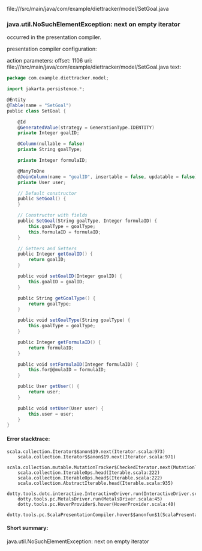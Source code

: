 file://<WORKSPACE>/src/main/java/com/example/diettracker/model/SetGoal.java
### java.util.NoSuchElementException: next on empty iterator

occurred in the presentation compiler.

presentation compiler configuration:


action parameters:
offset: 1106
uri: file://<WORKSPACE>/src/main/java/com/example/diettracker/model/SetGoal.java
text:
```scala
package com.example.diettracker.model;

import jakarta.persistence.*;

@Entity
@Table(name = "SetGoal")
public class SetGoal {

    @Id
    @GeneratedValue(strategy = GenerationType.IDENTITY)
    private Integer goalID;

    @Column(nullable = false)
    private String goalType;

    private Integer formulaID;

    @ManyToOne
    @JoinColumn(name = "goalID", insertable = false, updatable = false)
    private User user;

    // Default constructor
    public SetGoal() {
    }

    // Constructor with fields
    public SetGoal(String goalType, Integer formulaID) {
        this.goalType = goalType;
        this.formulaID = formulaID;
    }

    // Getters and Setters
    public Integer getGoalID() {
        return goalID;
    }

    public void setGoalID(Integer goalID) {
        this.goalID = goalID;
    }

    public String getGoalType() {
        return goalType;
    }

    public void setGoalType(String goalType) {
        this.goalType = goalType;
    }

    public Integer getFormulaID() {
        return formulaID;
    }

    public void setFormulaID(Integer formulaID) {
        this.for@@mulaID = formulaID;
    }

    public User getUser() {
        return user;
    }

    public void setUser(User user) {
        this.user = user;
    }
}
```



#### Error stacktrace:

```
scala.collection.Iterator$$anon$19.next(Iterator.scala:973)
	scala.collection.Iterator$$anon$19.next(Iterator.scala:971)
	scala.collection.mutable.MutationTracker$CheckedIterator.next(MutationTracker.scala:76)
	scala.collection.IterableOps.head(Iterable.scala:222)
	scala.collection.IterableOps.head$(Iterable.scala:222)
	scala.collection.AbstractIterable.head(Iterable.scala:935)
	dotty.tools.dotc.interactive.InteractiveDriver.run(InteractiveDriver.scala:164)
	dotty.tools.pc.MetalsDriver.run(MetalsDriver.scala:45)
	dotty.tools.pc.HoverProvider$.hover(HoverProvider.scala:40)
	dotty.tools.pc.ScalaPresentationCompiler.hover$$anonfun$1(ScalaPresentationCompiler.scala:376)
```
#### Short summary: 

java.util.NoSuchElementException: next on empty iterator